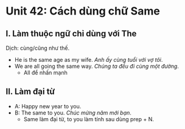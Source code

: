 # Unit 42: Cách dùng chữ Same

## I. Làm thuộc ngữ chỉ dùng với The
Dịch: cùng/cũng như thế.
 - He is the same age as my wife. *Anh ấy cùng tuổi với vợ tôi*.
 - We are all going the same way. *Chúng ta đều đi cùng một đường*.
   - All để nhấn mạnh 

## II. Làm đại từ
 - A: Happy new year to you.
 - B: The same to you. *Chúc mừng năm mới bạn*.
    - Same làm đại từ, to you làm tính sau dùng prep + N.